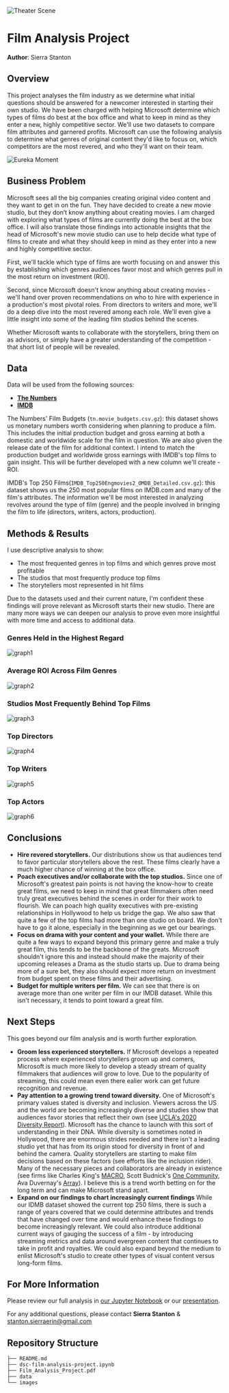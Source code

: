 ![Theater Scene](images/zooey-deschanel-joseph-gordon-levitt-500-days-of-summer-vaRCdgM0fLNrW.gif)

 
# Film Analysis Project

**Author**: Sierra Stanton

## Overview

This project analyses the film industry as we determine what initial questions should be answered for a newcomer interested in starting their own studio. We have been charged with helping Microsoft determine which types of films do best at the box office and what to keep in mind as they enter a new, highly competitive sector. We'll use two datasets to compare film attributes and garnered profits. Microsoft can use the following analysis to determine what genres of original content they'd like to focus on, which competitors are the most revered, and who they'll want on their team.

![Eureka Moment](/images/lgbt-transgender-trans-l0ErBdKr1fnFRZIbu.gif)

## Business Problem

Microsoft sees all the big companies creating original video content and they want to get in on the fun. They have decided to create a new movie studio, but they don’t know anything about creating movies. I am charged with exploring what types of films are currently doing the best at the box office. I will also translate those findings into actionable insights that the head of Microsoft's new movie studio can use to help decide what type of films to create and what they should keep in mind as they enter into a new and highly competitive sector.

First, we'll tackle which type of films are worth focusing on and answer this by establishing which genres audiences favor most and which genres pull in the most return on investment (ROI).

Second, since Microsoft doesn't know anything about creating movies - we'll hand over proven recommendations on who to hire with experience in a production's most pivotal roles. From directors to writers and more, we'll do a deep dive into the most revered among each role. We'll even give a little insight into some of the leading film studios behind the scenes. 

Whether Microsoft wants to collaborate with the storytellers, bring them on as advisors, or simply have a greater understanding of the competition - that short list of people will be revealed.

## Data

Data will be used from the following sources:
* __[The Numbers](https://the-numbers.com)__
* __[IMDB](https://imdb.com)__

The Numbers' Film Budgets (`tn.movie_budgets.csv.gz`): this dataset shows us monetary numbers worth considering when planning to produce a film. This includes the initial production budget and gross earning at both a domestic and worldwide scale for the film in question. We are also given the release date of the film for additional context. I intend to match the production budget and worldwide gross earnings wiith IMDB's top films to gain insight. This will be further developed with a new column we'll create - ROI.

IMDB's Top 250 Films(`IMDB_Top250Engmovies2_OMDB_Detailed.csv.gz`): this dataset shows us the 250 most popular films on IMDB.com and many of the film's attributes. The information we'll be most interested in analyzing revolves around the type of film (genre) and the people involved in bringing the film to life (directors, writers, actors, production).

## Methods & Results

I use descriptive analysis to show:
* The most frequented genres in top films and which genres prove most profitable 
* The studios that most frequently produce top films
* The storytellers most represented in hit films

Due to the datasets used and their current nature, I'm confident these findings will prove relevant as Microsoft starts their new studio. There are many more ways we can deepen our analysis to prove even more insightful with more time and access to additional data.

### Genres Held in the Highest Regard
![graph1](./images/visual_top_genre.png)

### Average ROI Across Film Genres
![graph2](./images/visual_roi_across_genres.png)

### Studios Most Frequently Behind Top Films
![graph3](./images/visual_top_studios.png)

### Top Directors
![graph4](./images/visual_top_directors.png)

### Top Writers
![graph5](./images/visual_top_writers.png)

### Top Actors
![graph6](./images/visual_top_actors.png)

## Conclusions

* **Hire revered storytellers.** Our distributions show us that audiences tend to favor particular storytellers above the rest. These films clearly have a much higher chance of winning at the box office.
* **Poach executives and/or collaborate with the top studios.** Since one of Microsoft's greatest pain points is not having the know-how to create great films, we need to keep in mind that great filmmakers often need truly great executives behind the scenes in order for their work to flourish. We can poach high quality executives with pre-existing relationships in Hollywood to help us bridge the gap. We also saw that quite a few of the top films had more than one studio on board. We don't have to go it alone, especially in the beginning as we get our bearings.
* **Focus on drama with your content and your wallet.** While there are quite a few ways to expand beyond this primary genre and make a truly great film, this tends to be the backbone of the greats. Microsoft shouldn't ignore this and instead should make the majority of their upcoming releases a Drama as the studio starts up. Due to drama being more of a sure bet, they also should expect more return on investment from budget spent on these films and their advertising.
* **Budget for multiple writers per film.** We can see that there is on average more than one writer per film in our IMDB dataset. While this isn't necessary, it tends to point toward a great film.

## Next Steps

This goes beyond our film analysis and is worth further exploration.

* **Groom less experienced storytellers.** If Microsoft develops a repeated process where experienced storytellers groom up and comers, Microsoft is much more likely to develop a steady stream of quality filmmakers that audiences will grow to love. Due to the popularity of streaming, this could mean even there ealier work can get future recognition and revenue.
* **Pay attention to a growing trend toward diversity.** One of Microsoft's primary values stated is diversity and inclusion. Viewers across the US and the world are becoming increasingly diverse and studies show that audiences favor stories that reflect their own (see [UCLA's 2020 Diversity Report](https://socialsciences.ucla.edu/wp-content/uploads/2020/02/UCLA-Hollywood-Diversity-Report-2020-Film-2-6-2020.pdf)). Microsoft has the chance to launch with this sort of understanding in their DNA. While diversity is sometimes noted in Hollywood, there are enormous strides needed and there isn't a leading studio yet that has from its origin stood for diversity in front of and behind the camera. Quality storytellers are starting to make film decisions based on these factors (see efforts like the inclusion rider). Many of the necessary pieces and collaborators are already in existence (see firms like Charles King's [MACRO](https://www.staymacro.com/), Scott Budnick's [One Community](http://1communityllc.com/), Ava Duvernay's [Array](http://www.arraynow.com/)). I believe this is a trend worth betting on for the long term and can make Microsoft stand apart.
* **Expand on our findings to chart increasingly current findings** While our IDMB dataset showed the current top 250 films, there is such a range of years covered that we could determine attributes and trends that have changed over time and would enhance these findings to become increasingly relevant. We could also introduce additional current ways of gauging the success of a film - by introducing streaming metrics and data around evergreen content that continues to take in profit and royalties. We could also expand beyond the medium to enlist Microsoft's studio to create other types of visual content versus long-form films.

## For More Information

Please review our full analysis in [our Jupyter Notebook](./dsc-film-analysis-project.ipynb) or our [presentation](./Film_Analysis_Project.pdf).

For any additional questions, please contact **Sierra Stanton** & stanton.sierraerin@gmail.com

## Repository Structure

```
├── README.md
├── dsc-film-analysis-project.ipynb
├── Film_Analysis_Project.pdf
├── data
└── images
```
